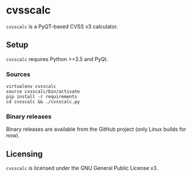 # cvsscalc

`cvsscalc` is a PyQT-based CVSS v3 calculator.

## Setup

`cvsscalc` requires Python >=3.5 and PyQt.

### Sources

```
virtualenv cvsscalc
source cvsscalc/bin/activate
pip install -r requirements
cd cvsscalc && ./cvsscalc.py
```

### Binary releases

Binary releases are available from the GitHub project (only Linux builds for now).

## Licensing

`cvsscalc` is licensed under the GNU General Public License v3.